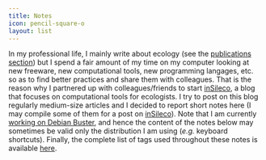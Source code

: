 ```yaml
---
title: Notes
icon: pencil-square-o
layout: list
---
```


In my professional life, I mainly write about ecology (see the [publications
section](../publications)) but I spend a fair amount of my time on my computer
looking at new freeware, new computational tools, new programming langages, etc.
so as to find better practices and share them with colleagues. That is the
reason why I partnered up with colleagues/friends to start
[inSileco](https://insileco.github.io/), a blog that focuses on computational
tools for ecologists. I try to post on this blog regularly medium-size articles
and I decided to report short notes here (I may compile some of them for a post
on [inSileco](https://insileco.github.io/)). Note that I am currently [working
on Debian Buster](https://insileco.github.io/2018/06/18/my-r-setup-on-debian/),
and hence the content of the notes below may sometimes be valid only the
distribution I am using (*e.g.* keyboard shortcuts). Finally, the complete list
of tags used throughout these notes is available [here](/tags/).
